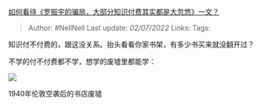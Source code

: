 [如何看待《罗振宇的骗局，大部分知识付费其实都是大忽悠》一文？](https://www.zhihu.com/question/67168122/answer/2548560011)

>Author: #NellNell
>Last update: *02/07/2022*
>Links:
>Tags:

知识付不付费的，跟这没关系。抬头看看你家书架，有多少书买来就没翻开过？

不学的付不付费都不学，想学的废墟里都能学：

![](https://pic1.zhimg.com/50/v2-04b332d710a39c5c346db98506a2e9f5_720w.jpg?source=1940ef5c)

1940年伦敦空袭后的书店废墟
